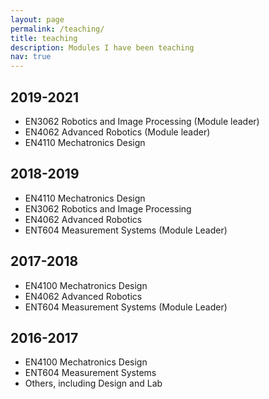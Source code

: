 ```yaml
---
layout: page
permalink: /teaching/
title: teaching
description: Modules I have been teaching
nav: true
---
```


## 2019-2021
  - EN3062 Robotics and Image Processing (Module leader)
  - EN4062 Advanced Robotics (Module leader)
  - EN4110 Mechatronics Design

## 2018-2019
  - EN4110 Mechatronics Design
  - EN3062 Robotics and Image Processing
  - EN4062 Advanced Robotics
  - ENT604 Measurement Systems (Module Leader)

## 2017-2018
  - EN4100 Mechatronics Design
  - EN4062 Advanced Robotics
  - ENT604 Measurement Systems (Module Leader)

## 2016-2017
  - EN4100 Mechatronics Design
  - ENT604 Measurement Systems
  - Others, including Design and Lab
